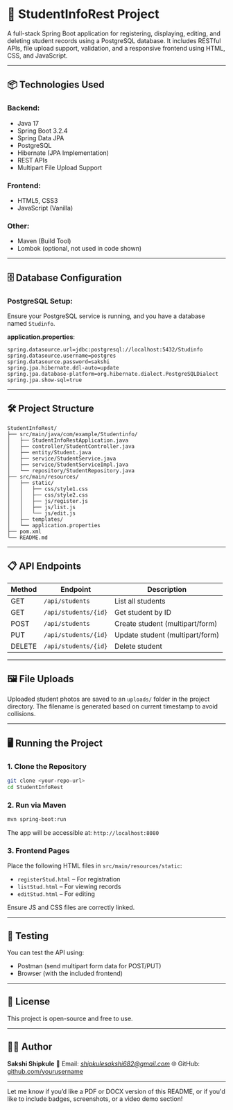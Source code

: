 # 📘 StudentInfoRest Project

A full-stack Spring Boot application for registering, displaying, editing, and deleting student records using a PostgreSQL database. It includes RESTful APIs, file upload support, validation, and a responsive frontend using HTML, CSS, and JavaScript.

---

## 📦 Technologies Used

### Backend:

* Java 17
* Spring Boot 3.2.4
* Spring Data JPA
* PostgreSQL
* Hibernate (JPA Implementation)
* REST APIs
* Multipart File Upload Support

### Frontend:

* HTML5, CSS3
* JavaScript (Vanilla)

### Other:

* Maven (Build Tool)
* Lombok (optional, not used in code shown)

---

## 🗄️ Database Configuration

### PostgreSQL Setup:

Ensure your PostgreSQL service is running, and you have a database named `Studinfo`.

**application.properties**:

```properties
spring.datasource.url=jdbc:postgresql://localhost:5432/Studinfo
spring.datasource.username=postgres
spring.datasource.password=sakshi
spring.jpa.hibernate.ddl-auto=update
spring.jpa.database-platform=org.hibernate.dialect.PostgreSQLDialect
spring.jpa.show-sql=true
```

---

## 🛠 Project Structure

```
StudentInfoRest/
├── src/main/java/com/example/Studentinfo/
│   ├── StudentInfoRestApplication.java
│   ├── controller/StudentController.java
│   ├── entity/Student.java
│   ├── service/StudentService.java
│   ├── service/StudentServiceImpl.java
│   └── repository/StudentRepository.java
├── src/main/resources/
│   ├── static/
│   │   ├── css/style1.css
│   │   ├── css/style2.css
│   │   ├── js/register.js
│   │   ├── js/list.js
│   │   └── js/edit.js
│   ├── templates/
│   └── application.properties
├── pom.xml
└── README.md
```

---

## 📋 API Endpoints

| Method | Endpoint             | Description                     |
| ------ | -------------------- | ------------------------------- |
| GET    | `/api/students`      | List all students               |
| GET    | `/api/students/{id}` | Get student by ID               |
| POST   | `/api/students`      | Create student (multipart/form) |
| PUT    | `/api/students/{id}` | Update student (multipart/form) |
| DELETE | `/api/students/{id}` | Delete student                  |

---

## 🖼️ File Uploads

Uploaded student photos are saved to an `uploads/` folder in the project directory. The filename is generated based on current timestamp to avoid collisions.

---

## 🖥️ Running the Project

### 1. Clone the Repository

```bash
git clone <your-repo-url>
cd StudentInfoRest
```

### 2. Run via Maven

```bash
mvn spring-boot:run
```

The app will be accessible at: `http://localhost:8080`

### 3. Frontend Pages

Place the following HTML files in `src/main/resources/static`:

* `registerStud.html` – For registration
* `listStud.html` – For viewing records
* `editStud.html` – For editing

Ensure JS and CSS files are correctly linked.

---

## 🧪 Testing

You can test the API using:

* Postman (send multipart form data for POST/PUT)
* Browser (with the included frontend)

---

## 📜 License

This project is open-source and free to use.

---

## 🙋‍♀️ Author

**Sakshi Shipkule**
📧 Email: *shipkulesakshi682@gmail.com*
🌐 GitHub: [github.com/yourusername](https://github.com/yourusername)

---

Let me know if you’d like a PDF or DOCX version of this README, or if you'd like to include badges, screenshots, or a video demo section!
